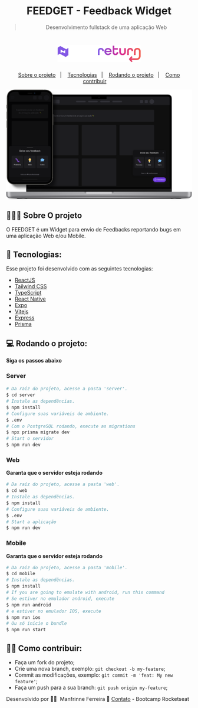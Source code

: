 <div align="center">

# FEEDGET - Feedback Widget

> Desenvolvimento fullstack de uma aplicação Web
</div>



<h1 align="center">
    <img alt="feedget" title="feedget" src=".github/logo.png" width="45%"/>
</h1>

<p align="center">
  <a href="#-sobre-o-projeto">Sobre o projeto</a>&nbsp;&nbsp;&nbsp;|&nbsp;&nbsp;&nbsp;
  <a href="#-tecnologias">Tecnologias</a>&nbsp;&nbsp;&nbsp;|&nbsp;&nbsp;&nbsp;
  <a href="#-rodando-o-projeto">Rodando o projeto</a>&nbsp;&nbsp;&nbsp;|&nbsp;&nbsp;&nbsp;
  <a href="#-como-contribuir">Como contribuir</a>&nbsp;&nbsp;&nbsp;&nbsp;&nbsp;&nbsp;
  
</p>

<p align="center">
  <img alt="Proffy" src=".github/mockup.png">
</p>

## 👨🏻‍💻 Sobre O projeto

O FEEDGET é um Widget para envio de Feedbacks reportando bugs em uma aplicação Web e/ou Mobile.

## 🚀 Tecnologias:

Esse projeto foi desenvolvido com as seguintes tecnologias:

- [ReactJS](https://reactjs.org/)
- [Tailwind CSS](https://tailwindcss.com/)
- [TypeScript](https://www.typescriptlang.org/)
- [React Native](https://reactnative.dev/)
- [Expo](https://expo.io/)
- [Vitejs](https://vitejs.dev/)
- [Express](https://expressjs.com/)
- [Prisma](https://www.prisma.io/)

## 💻 Rodando o projeto:

**Siga os passos abaixo**

### Server

```bash
# Da raíz do projeto, acesse a pasta 'server'.
$ cd server
# Instale as dependências.
$ npm install
# Configure suas variáveis de ambiente.
$ .env
# Com o PostgreSQL rodando, execute as migrations
$ npx prisma migrate dev
# Start o servidor
$ npm run dev
```

### Web

**Garanta que o servidor esteja rodando**

```bash
# Da raíz do projeto, acesse a pasta 'web'.
$ cd web
# Instale as dependências.
$ npm install
# Configure suas variáveis de ambiente.
$ .env
# Start a aplicação
$ npm run dev
```

### Mobile

**Garanta que o servidor esteja rodando**

```bash
# Da raíz do projeto, acesse a pasta 'mobile'.
$ cd mobile
# Instale as dependências.
$ npm install
# If you are going to emulate with android, run this command
# Se estiver no emulador android, execute
$ npm run android
# e estiver no emulador IOS, execute
$ npm run ios
# Ou só inicie o bundle
$ npm run start
```

## 👨‍🏫 Como contribuir:

-  Faça um fork do projeto;
-  Crie uma nova branch, exemplo: `git checkout -b my-feature`;
-  Commit as modificações, exemplo: `git commit -m 'feat: My new feature'`;
-  Faça um push para a sua branch: `git push origin my-feature`;


Desenvolvido por 🧗‍♂️&nbsp; Manfrinne Ferreira 🥇 [Contato](https://www.linkedin.com/in/manfrinne-ferreira-6033121a7/) - Bootcamp Rocketseat
